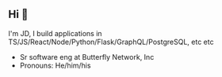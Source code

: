 ## Hi 👋

I'm JD, I build applications in TS/JS/React/Node/Python/Flask/GraphQL/PostgreSQL, etc etc

- Sr software eng at Butterfly Network, Inc
- Pronouns: He/him/his

<!--
- 🔭 I’m currently working on ...
- 🌱 I’m currently learning ...
- 👯 I’m looking to collaborate on ...
- 🤔 I’m looking for help with ...
- 💬 Ask me about ...
- 📫 How to reach me: 
- 😄 Pronouns: He/Him/His
- ⚡ Fun fact: ...
-->

